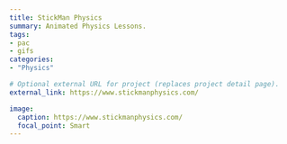 ```yaml
---
title: StickMan Physics
summary: Animated Physics Lessons.
tags:
- pac
- gifs
categories: 
- "Physics"

# Optional external URL for project (replaces project detail page).
external_link: https://www.stickmanphysics.com/

image:
  caption: https://www.stickmanphysics.com/
  focal_point: Smart
---
```

